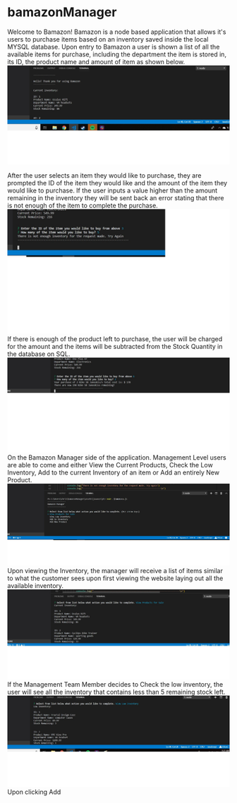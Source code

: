 # bamazonManager
Welcome to Bamazon!
Bamazon is a node based application that allows it's users to purchase items based on an inventory saved inside
the local MYSQL database.
Upon entry to Bamazon a user is shown a list of all the available items for purchase, including the department the item is stored in, its ID, the product name and amount of item as shown below.
![Scheme](assets/images/1.jpg)

After the user selects an item they would like to purchase, they are prompted the ID of the item they would like and the amount of the item they would like to purchase. If the user inputs a value higher than the amount remaining in the inventory they will be sent back an error stating that there is not enough of the item to complete the purchase.
![Scheme](assets/images/2.jpg)
If there is enough of the product left to purchase, the user will be charged for the amount and the items will be subtracted from the Stock Quantity in the database on SQL.
![Scheme](assets/images/3.jpg)
On the Bamazon Manager side of the application. Management Level users are able to come and either View the Current Products, Check the Low Inventory, Add to the current Inventory of an item or Add an entirely New Product.
![Scheme](assets/images/4.jpg)
Upon viewing the Inventory, the manager will receive a list of items similar to what the customer sees upon first viewing the website laying out all the available inventory.
![Scheme](assets/images/5.jpg)
If the Management Team Member decides to Check the low inventory, the user will see all the inventory that contains less than 5 remaining stock left.
![Scheme](assets/images/6.jpg)
Upon clicking Add
